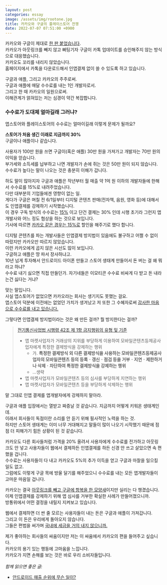 ```yaml
---
layout: post
categories: essay
image: /assets/img/rootone.jpg
title: 카카오와 구글의 플레이스토어 전쟁
date: 2022-07-07 07:51:00 +0900
---
```


카카오와 구글이 제대로 [한 판 붙었습니다](https://byline.network/2022/07/0706/).  
카카오가 아웃링크를 빼지 않고 뻐팅기자 구글이 카톡 업데이트를 승인해주지 않는 방식으로 대응했습니다.    
카카오도 꼬리를 내리지 않았습니다.  
홈페이지에서 카톡을 다운로드해서 인앱결제 없이 쓸 수 있도록 하고 있습니다.

구글과 애플, 그리고 카카오의 주주로써.  
구글과 애플에 매달 수수료를 내는 1인 개발자로서.  
그리고 한 때 카카오의 일원으로써.  
이해관계가 얽혀있는 저는 심경이 약간 복잡합니다.

### 수수료가 도대체 얼마길래 그러냐?
앱스토어와 플레이스토어의 수수료는 얼마이길래 이렇게 문제가 될까요?  

**스토어가 처음 생긴 이래로 지금까지 30%**  
구글이나 애플이나 같습니다.

사용자가 100만 원을 쓰면 구글이(혹은 애플) 30만 원을 가져가고 개발자는 70만 원의 이익을 얻습니다.  
부가세와 소득세를 납부하고 나면 개발자가 손에 쥐는 것은 50만 원이 되지 않습니다.    
수수료가 높다는 말이 나오는 것은 충분히 이해가 갑니다.

하도 말이 많아지자 구글과 애플은 작년부터 월 매출 약 1억 원 이하의 개발자들에 한해서 수수료를 15%로 내려주었습니다.  
다만 대부분의 기업들에겐 영향이 없는 일.  
게다가 구글은 며칠 전 6/1일부터 디지털 콘텐츠 판매(전자책, 음원, 영화 등)에 대해서도 인앱결제를 강제하기 시작했습니다.  
이 경우 구독 방식의 수수료는 [15%](https://android-developers.googleblog.com/2021/06/continuing-to-boost-developer-success.html) 이고 단건 결제는 30% 인데 시행 초기라 그런지 앱개발사와 어느 정도 협상을 하는 것으로 보입니다.  
기사에 따르면 [카카오 같은 경우는 15%로](https://byline.network/2022/07/0706/) 할인을 해주기로 했다 합니다.

디지털 콘텐츠를 파는 개발사들은 인앱결제 방지법이 있음에도 불구하고 어쩔 수 없이 따랐지만 카카오만 따르지 않았습니다.  
이런 카카오에게 곱지 않은 시선도 많이 보입니다.  
구글하고 애플은 땅 파서 장사하냐고.  
10년 넘게 투자해서 안드로이드 아이폰 만들고 스토어 생태계 만들어서 돈 버는 걸 왜 뭐라고 하냐?  
수수료 내기 싫으면 직접 만들던가. 자기네들은 이모티콘 수수료 비싸게 다 받고 돈 내라는건 싫다는 거냐?

맞는 말입니다.  
사실 앱스토어가 없었으면 카카오라는 회사는 생기지도 못했는 걸요.  
앱스토어 덕분에 이전에는 없었던 가치가 생겨났고 저 또한 그 수혜자로써 [감사한 마음으로 수수료를 내고 있습니다.](/essay/2020/11/10/%EC%95%B1%EC%8A%A4%ED%86%A0%EC%96%B4%EB%8A%94-%EC%8A%A4%ED%8B%B0%EB%B8%8C%EC%9E%A1%EC%8A%A4%EA%B0%80-%EA%B0%9C%EB%B0%9C%EC%9E%90%EB%93%A4%EC%97%90%EA%B2%8C-%EC%A3%BC%EA%B3%A0%EA%B0%84-%EC%84%A0%EB%AC%BC.html)

그렇다면 인앱결제 방지법이라는 것은 왜 만든 걸까? 뭘 방지한다는 걸까?

> [전기통신사업법 시행령 42조 제 1항 금지행위의 유형 및 기준](https://www.law.go.kr/LSW//lsBylInfoPLinkR.do?lsiSeq=230955&lsNm=%EC%A0%84%EA%B8%B0%ED%86%B5%EC%8B%A0%EC%82%AC%EC%97%85%EB%B2%95+%EC%8B%9C%ED%96%89%EB%A0%B9&bylNo=0004&bylBrNo=00&bylCls=BE&bylEfYd=20210406&bylEfYdYn=Y)
> * 앱 마켓사업자가 거래상의 지위를 부당하게 이용하여 모바일콘텐츠등제공사업자에게 특정한
결제방식을 강제하는 행위
>   * 가. **특정한 결제방식 외 다른 결제방식을 사용하는 모바일콘텐츠등제공사업자의 모바일콘텐츠 등의 등록ㆍ갱신ㆍ점검 등을 거부ㆍ지연ㆍ제한하거나 삭제ㆍ차단하여 특정한 결제방식을 강제하는 행위**
>   * ...생략
> * 앱 마켓사업자가 모바일콘텐츠 등의 심사를 부당하게 지연하는 행위  
> * 앱 마켓사업자가 모바일콘텐츠 등을 부당하게 삭제하는 행위  

말 그대로 인앱 결제를 앱개발자에게 강제하지 말아라.

구글과 애플 입장에서는 열받고 짜증날 것 같습니다. 지금까지 어떻게 키워온 생태계인데.   
이래서 회사들이 독점이란 소리를 안 듣기 위해 필사적인 노력을 하는 것.  
하지만 스토어 생태계는 이미 너무 거대해지고 말들이 많이 나오기 시작했기 때문에 점점 더 피해가기 힘든 상황이 된 것 같습니다.  

카카오도 다른 회사들처럼 가격을 20% 올려서 사용자에게 수수료를 전가하고 아웃링크도 안 넣고 사용자들이 웹에서 결제하든 인앱결제를 하든 신경 안 쓰고 살았으면 속 편했을 겁니다.  
수수료는 사용자들이 다 내고 카카오도 5%의 추가 이득을 얻고 구글과 마찰을 일으킬 일도 없고.  
그럼에도 이렇게 구글 목에 방울 달기를 해주었으니 수수료를 내는 모든 앱개발자들이 고마운 마음일 겁니다.

카카오는 결국 [아웃링크를 빼고 구글에 항복을 한 모양새](https://www.donga.com/news/Economy/article/all/20220707/114347694/1)이지만 실리는 다 챙겼습니다.  
이제 인앱결제를 강제하기 위해 앱 심사를 거부한 확실한 사례가 만들어졌으니까.  
방통위에서 어떤 결정을 내릴지 지켜보고 있습니다.

웹에서 결제하면 더 싼 줄 모르는 사용자들이 내는 돈은 구글과 애플이 가져갑니다.  
그리고 이 돈은 우리에게 돌아오지 않습니다.  
그들은 편법을 써가며 [국내에 세금을 거의 내지 않으니까.](https://www.chosun.com/economy/industry-company/2022/04/16/ER4Z33NIXVBBBJDIAHUEK3AFVM/)

제가 좋아하는 회사들의 싸움이지만 저는 이 싸움에서 카카오의 편을 들어주고 싶습니다.  
카카오의 용기 있는 행동에 고마움을 느낍니다.  
카카오가 지면 손해를 보는 것은 바로 우리 소비자들입니다.
<br>
<br>
*함께 읽으면 좋은 글:*
* [안드로이드 매출 순위에 무슨 일이?](/essay/2022/06/10/android-ranking.html)
